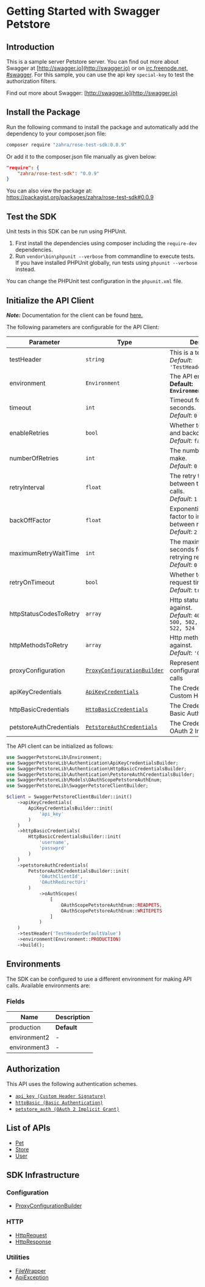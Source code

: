 
# Getting Started with Swagger Petstore

## Introduction

This is a sample server Petstore server.  You can find out more about Swagger at [http://swagger.io](http://swagger.io) or on [irc.freenode.net, #swagger](http://swagger.io/irc/).  For this sample, you can use the api key `special-key` to test the authorization filters.

Find out more about Swagger: [http://swagger.io](http://swagger.io)

## Install the Package

Run the following command to install the package and automatically add the dependency to your composer.json file:

```bash
composer require "zahra/rose-test-sdk:0.0.9"
```

Or add it to the composer.json file manually as given below:

```json
"require": {
    "zahra/rose-test-sdk": "0.0.9"
}
```

You can also view the package at:
https://packagist.org/packages/zahra/rose-test-sdk#0.0.9

## Test the SDK

Unit tests in this SDK can be run using PHPUnit.

1. First install the dependencies using composer including the `require-dev` dependencies.
2. Run `vendor\bin\phpunit --verbose` from commandline to execute tests. If you have installed PHPUnit globally, run tests using `phpunit --verbose` instead.

You can change the PHPUnit test configuration in the `phpunit.xml` file.

## Initialize the API Client

**_Note:_** Documentation for the client can be found [here.](https://www.github.com/ZahraN444/rose-test-php-sdk/tree/0.0.9/doc/client.md)

The following parameters are configurable for the API Client:

| Parameter | Type | Description |
|  --- | --- | --- |
| testHeader | `string` | This is a test header<br>*Default*: `'TestHeaderDefaultValue'` |
| environment | `Environment` | The API environment. <br> **Default: `Environment.PRODUCTION`** |
| timeout | `int` | Timeout for API calls in seconds.<br>*Default*: `0` |
| enableRetries | `bool` | Whether to enable retries and backoff feature.<br>*Default*: `false` |
| numberOfRetries | `int` | The number of retries to make.<br>*Default*: `0` |
| retryInterval | `float` | The retry time interval between the endpoint calls.<br>*Default*: `1` |
| backOffFactor | `float` | Exponential backoff factor to increase interval between retries.<br>*Default*: `2` |
| maximumRetryWaitTime | `int` | The maximum wait time in seconds for overall retrying requests.<br>*Default*: `0` |
| retryOnTimeout | `bool` | Whether to retry on request timeout.<br>*Default*: `true` |
| httpStatusCodesToRetry | `array` | Http status codes to retry against.<br>*Default*: `408, 413, 429, 500, 502, 503, 504, 521, 522, 524` |
| httpMethodsToRetry | `array` | Http methods to retry against.<br>*Default*: `'GET', 'PUT'` |
| proxyConfiguration | [`ProxyConfigurationBuilder`](https://www.github.com/ZahraN444/rose-test-php-sdk/tree/0.0.9/doc/proxy-configuration-builder.md) | Represents the proxy configurations for API calls |
| apiKeyCredentials | [`ApiKeyCredentials`](https://www.github.com/ZahraN444/rose-test-php-sdk/tree/0.0.9/doc/auth/custom-header-signature.md) | The Credentials Setter for Custom Header Signature |
| httpBasicCredentials | [`HttpBasicCredentials`](https://www.github.com/ZahraN444/rose-test-php-sdk/tree/0.0.9/doc/auth/basic-authentication.md) | The Credentials Setter for Basic Authentication |
| petstoreAuthCredentials | [`PetstoreAuthCredentials`](https://www.github.com/ZahraN444/rose-test-php-sdk/tree/0.0.9/doc/auth/oauth-2-implicit-grant.md) | The Credentials Setter for OAuth 2 Implicit Grant |

The API client can be initialized as follows:

```php
use SwaggerPetstoreLib\Environment;
use SwaggerPetstoreLib\Authentication\ApiKeyCredentialsBuilder;
use SwaggerPetstoreLib\Authentication\HttpBasicCredentialsBuilder;
use SwaggerPetstoreLib\Authentication\PetstoreAuthCredentialsBuilder;
use SwaggerPetstoreLib\Models\OAuthScopePetstoreAuthEnum;
use SwaggerPetstoreLib\SwaggerPetstoreClientBuilder;

$client = SwaggerPetstoreClientBuilder::init()
    ->apiKeyCredentials(
        ApiKeyCredentialsBuilder::init(
            'api_key'
        )
    )
    ->httpBasicCredentials(
        HttpBasicCredentialsBuilder::init(
            'username',
            'passwprd'
        )
    )
    ->petstoreAuthCredentials(
        PetstoreAuthCredentialsBuilder::init(
            'OAuthClientId',
            'OAuthRedirectUri'
        )
            ->oAuthScopes(
                [
                    OAuthScopePetstoreAuthEnum::READPETS,
                    OAuthScopePetstoreAuthEnum::WRITEPETS
                ]
            )
    )
    ->testHeader('TestHeaderDefaultValue')
    ->environment(Environment::PRODUCTION)
    ->build();
```

## Environments

The SDK can be configured to use a different environment for making API calls. Available environments are:

### Fields

| Name | Description |
|  --- | --- |
| production | **Default** |
| environment2 | - |
| environment3 | - |

## Authorization

This API uses the following authentication schemes.

* [`api_key (Custom Header Signature)`](https://www.github.com/ZahraN444/rose-test-php-sdk/tree/0.0.9/doc/auth/custom-header-signature.md)
* [`httpBasic (Basic Authentication)`](https://www.github.com/ZahraN444/rose-test-php-sdk/tree/0.0.9/doc/auth/basic-authentication.md)
* [`petstore_auth (OAuth 2 Implicit Grant)`](https://www.github.com/ZahraN444/rose-test-php-sdk/tree/0.0.9/doc/auth/oauth-2-implicit-grant.md)

## List of APIs

* [Pet](https://www.github.com/ZahraN444/rose-test-php-sdk/tree/0.0.9/doc/controllers/pet.md)
* [Store](https://www.github.com/ZahraN444/rose-test-php-sdk/tree/0.0.9/doc/controllers/store.md)
* [User](https://www.github.com/ZahraN444/rose-test-php-sdk/tree/0.0.9/doc/controllers/user.md)

## SDK Infrastructure

### Configuration

* [ProxyConfigurationBuilder](https://www.github.com/ZahraN444/rose-test-php-sdk/tree/0.0.9/doc/proxy-configuration-builder.md)

### HTTP

* [HttpRequest](https://www.github.com/ZahraN444/rose-test-php-sdk/tree/0.0.9/doc/http-request.md)
* [HttpResponse](https://www.github.com/ZahraN444/rose-test-php-sdk/tree/0.0.9/doc/http-response.md)

### Utilities

* [FileWrapper](https://www.github.com/ZahraN444/rose-test-php-sdk/tree/0.0.9/doc/file-wrapper.md)
* [ApiException](https://www.github.com/ZahraN444/rose-test-php-sdk/tree/0.0.9/doc/api-exception.md)

